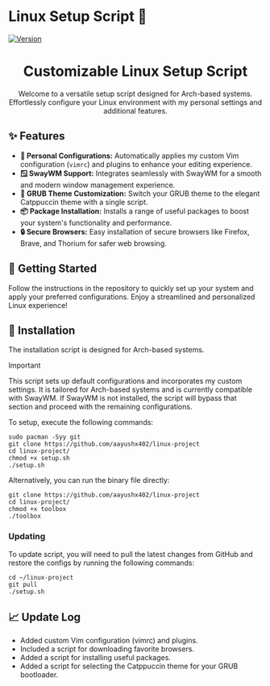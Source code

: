 # Linux Setup Script 🚀

[![Version](https://img.shields.io/github/v/release/aayushx402/linux-project?color=%230567ff&label=Latest%20Release&style=for-the-badge)](https://github.com/aayushx402/linux-project/releases/latest)

<h1 align="center">Customizable Linux Setup Script</h1>

<p align="center">Welcome to a versatile setup script designed for Arch-based systems. Effortlessly configure your Linux environment with my personal settings and additional features.</p>

<h2>✨ Features</h2>
<ul>
    <li><strong>🔧 Personal Configurations:</strong> Automatically applies my custom Vim configuration (<code>vimrc</code>) and plugins to enhance your editing experience.</li>
    <li><strong>🪟 SwayWM Support:</strong> Integrates seamlessly with SwayWM for a smooth and modern window management experience.</li>
    <li><strong>🎨 GRUB Theme Customization:</strong> Switch your GRUB theme to the elegant Catppuccin theme with a single script.</li>
    <li><strong>📦 Package Installation:</strong> Installs a range of useful packages to boost your system's functionality and performance.</li>
    <li><strong>🔒 Secure Browsers:</strong> Easy installation of secure browsers like Firefox, Brave, and Thorium for safer web browsing.</li>
</ul>

<h2>🚀 Getting Started</h2>
<p>Follow the instructions in the repository to quickly set up your system and apply your preferred configurations. Enjoy a streamlined and personalized Linux experience!</p>

## 🚀 Installation

The installation script is designed for Arch-based systems.

> [!IMPORTANT]
> This script sets up default configurations and incorporates my custom settings. It is tailored for Arch-based systems and is currently compatible with SwayWM. If SwayWM is not installed, the script will bypass that section and proceed with the remaining configurations.

To setup, execute the following commands:

```shell
sudo pacman -Syy git
git clone https://github.com/aayushx402/linux-project
cd linux-project/
chmod +x setup.sh
./setup.sh
```

Alternatively, you can run the binary file directly:

```shell
git clone https://github.com/aayushx402/linux-project
cd linux-project/
chmod +x toolbox
./toolbox
```

### Updating
To update script, you will need to pull the latest changes from GitHub and restore the configs by running the following commands:

```shell
cd ~/linux-project
git pull
./setup.sh
```

## 📈 Update Log
- Added custom Vim configuration (vimrc) and plugins.
- Included a script for downloading favorite browsers.
- Added a script for installing useful packages.
- Added a script for selecting the Catppuccin theme for your GRUB bootloader.


